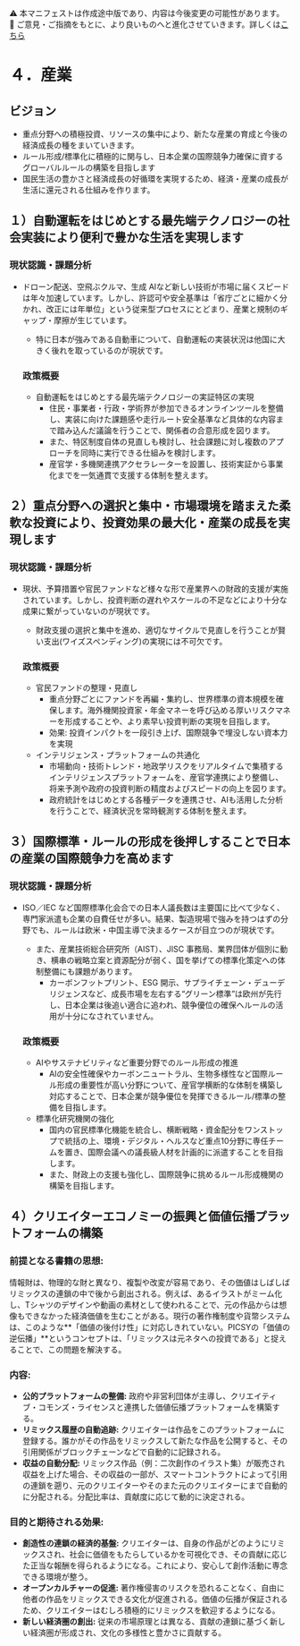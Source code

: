 ⚠️ 本マニフェストは作成途中版であり、内容は今後変更の可能性があります。  
💬 ご意見・ご指摘をもとに、より良いものへと進化させていきます。詳しくは[こちら](README.md#このマニフェスト自身もみんなの知恵を集めて改善していきます)

# ４．産業

## ビジョン

* 重点分野への積極投資、リソースの集中により、新たな産業の育成と今後の経済成長の種をまいていきます。  
* ルール形成/標準化に積極的に関与し、日本企業の国際競争力確保に資するグローバルルールの構築を目指します  
* 国民生活の豊かさと経済成長の好循環を実現するため、経済・産業の成長が生活に還元される仕組みを作ります。

## １）自動運転をはじめとする最先端テクノロジーの社会実装により便利で豊かな生活を実現します

### 現状認識・課題分析

* ドローン配送、空飛ぶクルマ、生成 AIなど新しい技術が市場に届くスピードは年々加速しています。しかし、許認可や安全基準は「省庁ごとに細かく分かれ、改正には年単位」という従来型プロセスにとどまり、産業と規制のギャップ・摩擦が生じています。  
  * 特に日本が強みである自動車について、自動運転の実装状況は他国に大きく後れを取っているのが現状です。

  ### 政策概要

    * 自動運転をはじめとする最先端テクノロジーの実証特区の実現  
      * 住民・事業者・行政・学術界が参加できるオンラインツールを整備し、実装に向けた課題感や走行ルート安全基準など具体的な内容まで踏み込んだ議論を行うことで、関係者の合意形成を図ります。  
      * また、特区制度自体の見直しも検討し、社会課題に対し複数のアプローチを同時に実行できる仕組みを検討します。  
      * 産官学・多機関連携アクセラレーターを設置し、技術実証から事業化までを一気通貫で支援する体制を整えます。

## ２）重点分野への選択と集中・市場環境を踏まえた柔軟な投資により、投資効果の最大化・産業の成長を実現します

### 現状認識・課題分析

* 現状、予算措置や官民ファンドなど様々な形で産業界への財政的支援が実施されています。しかし、投資判断の遅れやスケールの不足などにより十分な成果に繋がっていないのが現状です。  
  * 財政支援の選択と集中を進め、適切なサイクルで見直しを行うことが賢い支出(ワイズスペンディング)の実現には不可欠です。

  ### 政策概要

    * 官民ファンドの整理・見直し  
      * 重点分野ごとにファンドを再編・集約し、世界標準の資本規模を確保します。海外機関投資家・年金マネーを呼び込める厚いリスクマネーを形成することや、より素早い投資判断の実現を目指します。  
      * 効果: 投資インパクトを一段引き上げ、国際競争で埋没しない資本力を実現  
    * インテリジェンス・プラットフォームの共通化  
      * 市場動向・技術トレンド・地政学リスクをリアルタイムで集積するインテリジェンスプラットフォームを、産官学連携により整備し、将来予測や政府の投資判断の精度およびスピードの向上を図ります。  
      * 政府統計をはじめとする各種データを連携させ、AIも活用した分析を行うことで、経済状況を常時観測する体制を整えます。

## ３）国際標準・ルールの形成を後押しすることで日本の産業の国際競争力を高めます

### 現状認識・課題分析

* ISO／IEC など国際標準化会合での日本人議長数は主要国に比べて少なく、専門家派遣も企業の自費任せが多い。結果、製造現場で強みを持つはずの分野でも、ルールは欧米・中国主導で決まるケースが目立つのが現状です。  
  * また、産業技術総合研究所（AIST）、JISC 事務局、業界団体が個別に動き、横串の戦略立案と資源配分が弱く、国を挙げての標準化策定への体制整備にも課題があります。  
    *  カーボンフットプリント、ESG 開示、サプライチェーン・デューデリジェンスなど、成長市場を左右する“グリーン標準”は欧州が先行し、日本企業は後追い適合に追われ、競争優位の確保へルールの活用が十分になされていません。

  ### 政策概要

    * AIやサステナビリティなど重要分野でのルール形成の推進  
      * AIの安全性確保やカーボンニュートラル、生物多様性など国際ルール形成の重要性が高い分野について、産官学横断的な体制を構築し対応することで、日本企業が競争優位を発揮できるルール/標準の整備を目指します。  
    * 標準化研究機関の強化  
      * 国内の官民標準化機能を統合し、横断戦略・資金配分をワンストップで統括の上、環境・デジタル・ヘルスなど重点10分野に専任チームを置き、国際会議への議長級人材を計画的に派遣することを目指します。  
      * また、財政上の支援も強化し、国際競争に挑めるルール形成機関の構築を目指します。

## ４）クリエイターエコノミーの振興と価値伝播プラットフォームの構築

### 前提となる書籍の思想:
情報財は、物理的な財と異なり、複製や改変が容易であり、その価値はしばしばリミックスの連鎖の中で後から創出される。例えば、あるイラストがミーム化し、Tシャツのデザインや動画の素材として使われることで、元の作品からは想像もできなかった経済価値を生むことがある。現行の著作権制度や貨幣システムは、このような**「価値の後付け性」に対応しきれていない。PICSYの「価値の逆伝播」**というコンセプトは、「リミックスは元ネタへの投資である」と捉えることで、この問題を解決する。

### 内容:
*   **公的プラットフォームの整備:** 政府や非営利団体が主導し、クリエイティブ・コモンズ・ライセンスと連携した価値伝播プラットフォームを構築する。
*   **リミックス履歴の自動追跡:** クリエイターは作品をこのプラットフォームに登録する。誰かがその作品をリミックスして新たな作品を公開すると、その引用関係がブロックチェーンなどで自動的に記録される。
*   **収益の自動分配:** リミックス作品（例：二次創作のイラスト集）が販売され収益を上げた場合、その収益の一部が、スマートコントラクトによって引用の連鎖を遡り、元のクリエイターやそのまた元のクリエイターにまで自動的に分配される。分配比率は、貢献度に応じて動的に決定される。

### 目的と期待される効果:
*   **創造性の連鎖の経済的基盤:** クリエイターは、自身の作品がどのようにリミックスされ、社会に価値をもたらしているかを可視化でき、その貢献に応じた正当な報酬を得られるようになる。これにより、安心して創作活動に専念できる環境が整う。
*   **オープンカルチャーの促進:** 著作権侵害のリスクを恐れることなく、自由に他者の作品をリミックスできる文化が促進される。価値の伝播が保証されるため、クリエイターはむしろ積極的にリミックスを歓迎するようになる。
*   **新しい経済圏の創出:** 従来の市場原理とは異なる、貢献の連鎖に基づく新しい経済圏が形成され、文化の多様性と豊かさに貢献する。